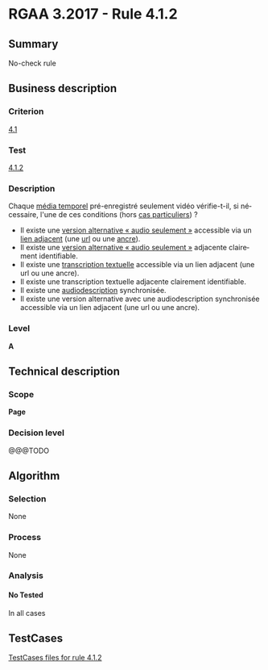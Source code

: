 # RGAA 3.2017 - Rule 4.1.2

## Summary
No-check rule


## Business description

### Criterion
[4.1](http://references.modernisation.gouv.fr/rgaa-accessibilite/criteres.html#crit-4-1)

### Test
[4.1.2](http://references.modernisation.gouv.fr/rgaa-accessibilite/criteres.html#test-4-1-2)

### Description
<div lang="fr">Chaque <a href="http://references.modernisation.gouv.fr/rgaa-accessibilite/glossaire.html#mdia-temporel-type-son-vido-et-synchronis">m&#xE9;dia temporel</a> pr&#xE9;-enregistr&#xE9; seulement vid&#xE9;o v&#xE9;rifie-t-il, si n&#xE9;cessaire, l'une de ces conditions (hors <a href="http://references.modernisation.gouv.fr/rgaa-accessibilite/cas-particuliers.html#cp-4-1,4-2,4-3,4-5,4-7,4-9,4-11,4-13" title="Cas particuliers pour le crit&#xE8;re 4.1">cas particuliers</a>)&nbsp;? <ul><li>Il existe une <a href="http://references.modernisation.gouv.fr/rgaa-accessibilite/glossaire.html#version-alternative-audio-seulement">version alternative &#xAB;&nbsp;audio seulement&nbsp;&#xBB;</a> accessible via un <a href="http://references.modernisation.gouv.fr/rgaa-accessibilite/glossaire.html#lien-adjacent">lien adjacent</a> (une <a href="http://references.modernisation.gouv.fr/rgaa-accessibilite/glossaire.html#url">url</a> ou une <a href="http://references.modernisation.gouv.fr/rgaa-accessibilite/glossaire.html#ancre">ancre</a>).</li> <li>Il existe une <a href="http://references.modernisation.gouv.fr/rgaa-accessibilite/glossaire.html#version-alternative-audio-seulement">version alternative &#xAB;&nbsp;audio seulement&nbsp;&#xBB;</a> adjacente clairement identifiable.</li> <li>Il existe une <a href="http://references.modernisation.gouv.fr/rgaa-accessibilite/glossaire.html#transcription-textuelle-media-temporel">transcription textuelle</a> accessible via un lien adjacent (une url ou une ancre).</li> <li>Il existe une transcription textuelle adjacente clairement identifiable.</li> <li>Il existe une <a href="http://references.modernisation.gouv.fr/rgaa-accessibilite/glossaire.html#audiodescription-synchronise-media-temporel">audiodescription</a> synchronis&#xE9;e.</li> <li>Il existe une version alternative avec une audiodescription synchronis&#xE9;e accessible via un lien adjacent (une url ou une ancre).</li> </ul></div>

### Level
**A**


## Technical description

### Scope
**Page**

### Decision level
@@@TODO


## Algorithm

### Selection
None

### Process
None

### Analysis

#### No Tested
In all cases


##  TestCases

[TestCases files for rule 4.1.2](https://github.com/Asqatasun/Asqatasun/tree/develop/rules/rules-rgaa3.2017/src/test/resources/testcases/rgaa32017/Rgaa32017Rule040102/)


